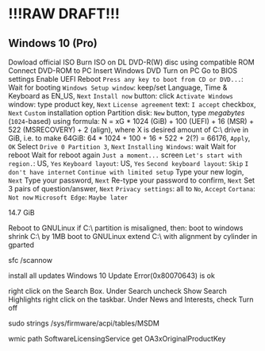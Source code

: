 # !!!RAW DRAFT!!!

## Windows 10 (Pro)

Dowload official ISO
Burn ISO on DL DVD-R(W) disc using compatible ROM
Connect DVD-ROM to PC
Insert Windows DVD
Turn on PC
Go to BIOS settings
Enable UEFI
Reboot
`Press any key to boot from CD or DVD...`: <press>
Wait for booting
`Windows Setup window`: keep/set Language, Time & Keyboard as EN_US, `Next`
`Install now` button: click
`Activate Windows` window: type product key, `Next`
`License agreement` text: `I accept` checkbox, `Next`
`Custom` installation option
Partition disk: `New` button, type _megabytes_ (`1024`-based) using formula: N = xG * 1024 (GiB) + 100 (UEFI) + 16 (MSR) + 522 (MSRECOVERY) + 2 (align), where X is desired amount of C:\ drive in GiB, i.e. to make 64GiB: 64 * 1024 + 100 + 16 + 522 + 2(?) = 66176, `Apply`, `OK`
Select `Drive 0 Partition 3`, `Next`
`Installing Windows`: wait
Wait for reboot
Wait for reboot again
`Just a moment...` screen
`Let's start with region.`: US, `Yes`
`Keyboard layout`: US, `Yes`
`Second keyboard layout`: `Skip`
`I don't have internet`
`Continue with limited setup`
Type your new login, `Next`
Type your password, `Next`
Re-type your password to confirm, `Next`
Set 3 pairs of question/answer, `Next`
`Privacy settings`: all to `No`, `Accept`
`Cortana`: `Not now`
`Microsoft Edge`: `Maybe later`

14.7 GiB

Reboot to GNULinux
if C:\ partition is misaligned, then:
boot to windows
shrink C:\ by 1MB
boot to GNULinux
extend C:\ with alignment by cylinder in gparted

sfc /scannow

install all updates
Windows 10 Update Error(0x80070643) is ok

right click on the Search Box. Under Search uncheck Show Search Highlights
right click on the taskbar. Under News and Interests, check Turn off

sudo strings /sys/firmware/acpi/tables/MSDM

wmic path SoftwareLicensingService get OA3xOriginalProductKey

